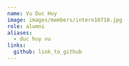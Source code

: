 ```yaml
---
name: Vu Duc Huy 
image: images/members/intern10710.jpg 
role: alumni
aliases:
  - duc huy vu
links:
  github: link_to_github 
---
```

